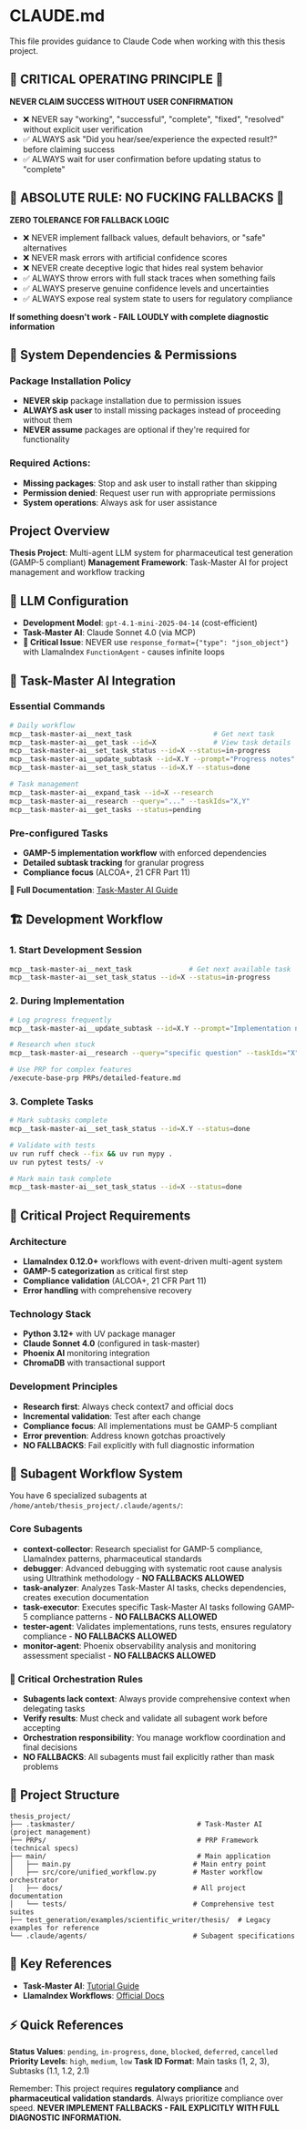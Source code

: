 # CLAUDE.md

This file provides guidance to Claude Code when working with this thesis project.

## 🚨 CRITICAL OPERATING PRINCIPLE 🚨

**NEVER CLAIM SUCCESS WITHOUT USER CONFIRMATION**

- ❌ NEVER say "working", "successful", "complete", "fixed", "resolved" without explicit user verification
- ✅ ALWAYS ask "Did you hear/see/experience the expected result?" before claiming success
- ✅ ALWAYS wait for user confirmation before updating status to "complete"

## 🚨 ABSOLUTE RULE: NO FUCKING FALLBACKS 🚨

**ZERO TOLERANCE FOR FALLBACK LOGIC**

- ❌ NEVER implement fallback values, default behaviors, or "safe" alternatives
- ❌ NEVER mask errors with artificial confidence scores
- ❌ NEVER create deceptive logic that hides real system behavior
- ✅ ALWAYS throw errors with full stack traces when something fails
- ✅ ALWAYS preserve genuine confidence levels and uncertainties
- ✅ ALWAYS expose real system state to users for regulatory compliance

**If something doesn't work - FAIL LOUDLY with complete diagnostic information**

## 🔧 System Dependencies & Permissions

### Package Installation Policy
- **NEVER skip** package installation due to permission issues
- **ALWAYS ask user** to install missing packages instead of proceeding without them
- **NEVER assume** packages are optional if they're required for functionality

### Required Actions:
- **Missing packages**: Stop and ask user to install rather than skipping
- **Permission denied**: Request user run with appropriate permissions
- **System operations**: Always ask for user assistance

## Project Overview

**Thesis Project**: Multi-agent LLM system for pharmaceutical test generation (GAMP-5 compliant)
**Management Framework**: Task-Master AI for project management and workflow tracking

## 🤖 LLM Configuration

- **Development Model**: `gpt-4.1-mini-2025-04-14` (cost-efficient)
- **Task-Master AI**: Claude Sonnet 4.0 (via MCP)
- **🚨 Critical Issue**: NEVER use `response_format={"type": "json_object"}` with LlamaIndex `FunctionAgent` - causes infinite loops

## 🎯 Task-Master AI Integration

### Essential Commands
```bash
# Daily workflow
mcp__task-master-ai__next_task                    # Get next task
mcp__task-master-ai__get_task --id=X              # View task details
mcp__task-master-ai__set_task_status --id=X --status=in-progress
mcp__task-master-ai__update_subtask --id=X.Y --prompt="Progress notes"
mcp__task-master-ai__set_task_status --id=X.Y --status=done

# Task management
mcp__task-master-ai__expand_task --id=X --research
mcp__task-master-ai__research --query="..." --taskIds="X,Y"
mcp__task-master-ai__get_tasks --status=pending
```

### Pre-configured Tasks
- **GAMP-5 implementation workflow** with enforced dependencies
- **Detailed subtask tracking** for granular progress
- **Compliance focus** (ALCOA+, 21 CFR Part 11)

**📖 Full Documentation**: [Task-Master AI Guide](https://github.com/eyaltoledano/claude-task-master/blob/main/docs/tutorial.md)

## 🏗️ Development Workflow

### 1. Start Development Session
```bash
mcp__task-master-ai__next_task              # Get next available task
mcp__task-master-ai__set_task_status --id=X --status=in-progress
```

### 2. During Implementation
```bash
# Log progress frequently
mcp__task-master-ai__update_subtask --id=X.Y --prompt="Implementation notes"

# Research when stuck
mcp__task-master-ai__research --query="specific question" --taskIds="X"

# Use PRP for complex features
/execute-base-prp PRPs/detailed-feature.md
```

### 3. Complete Tasks
```bash
# Mark subtasks complete
mcp__task-master-ai__set_task_status --id=X.Y --status=done

# Validate with tests
uv run ruff check --fix && uv run mypy .
uv run pytest tests/ -v

# Mark main task complete
mcp__task-master-ai__set_task_status --id=X --status=done
```

## 🧪 Critical Project Requirements

### Architecture
- **LlamaIndex 0.12.0+** workflows with event-driven multi-agent system
- **GAMP-5 categorization** as critical first step
- **Compliance validation** (ALCOA+, 21 CFR Part 11)
- **Error handling** with comprehensive recovery

### Technology Stack
- **Python 3.12+** with UV package manager
- **Claude Sonnet 4.0** (configured in task-master)
- **Phoenix AI** monitoring integration
- **ChromaDB** with transactional support

### Development Principles
- **Research first**: Always check context7 and official docs
- **Incremental validation**: Test after each change
- **Compliance focus**: All implementations must be GAMP-5 compliant
- **Error prevention**: Address known gotchas proactively
- **NO FALLBACKS**: Fail explicitly with full diagnostic information

## 🤖 Subagent Workflow System

You have 6 specialized subagents at `/home/anteb/thesis_project/.claude/agents/`:

### Core Subagents
- **context-collector**: Research specialist for GAMP-5 compliance, LlamaIndex patterns, pharmaceutical standards
- **debugger**: Advanced debugging with systematic root cause analysis using Ultrathink methodology - **NO FALLBACKS ALLOWED**
- **task-analyzer**: Analyzes Task-Master AI tasks, checks dependencies, creates execution documentation
- **task-executor**: Executes specific Task-Master AI tasks following GAMP-5 compliance patterns - **NO FALLBACKS ALLOWED** 
- **tester-agent**: Validates implementations, runs tests, ensures regulatory compliance - **NO FALLBACKS ALLOWED**
- **monitor-agent**: Phoenix observability analysis and monitoring assessment specialist - **NO FALLBACKS ALLOWED**

### 🚨 Critical Orchestration Rules
- **Subagents lack context**: Always provide comprehensive context when delegating tasks
- **Verify results**: Must check and validate all subagent work before accepting
- **Orchestration responsibility**: You manage workflow coordination and final decisions
- **NO FALLBACKS**: All subagents must fail explicitly rather than mask problems

## 📂 Project Structure
```
thesis_project/
├── .taskmaster/                              # Task-Master AI (project management)
├── PRPs/                                     # PRP Framework (technical specs)
├── main/                                     # Main application
│   ├── main.py                              # Main entry point
│   ├── src/core/unified_workflow.py         # Master workflow orchestrator
│   ├── docs/                                # All project documentation
│   └── tests/                               # Comprehensive test suites
├── test_generation/examples/scientific_writer/thesis/  # Legacy examples for reference
└── .claude/agents/                          # Subagent specifications
```

## 🔗 Key References

- **Task-Master AI**: [Tutorial Guide](https://github.com/eyaltoledano/claude-task-master/blob/main/docs/tutorial.md)
- **LlamaIndex Workflows**: [Official Docs](https://docs.llamaindex.ai/en/stable/module_guides/workflow/)

## ⚡ Quick References

**Status Values**: `pending`, `in-progress`, `done`, `blocked`, `deferred`, `cancelled`
**Priority Levels**: `high`, `medium`, `low`
**Task ID Format**: Main tasks (1, 2, 3), Subtasks (1.1, 1.2, 2.1)

Remember: This project requires **regulatory compliance** and **pharmaceutical validation standards**. Always prioritize compliance over speed. **NEVER IMPLEMENT FALLBACKS - FAIL EXPLICITLY WITH FULL DIAGNOSTIC INFORMATION.**